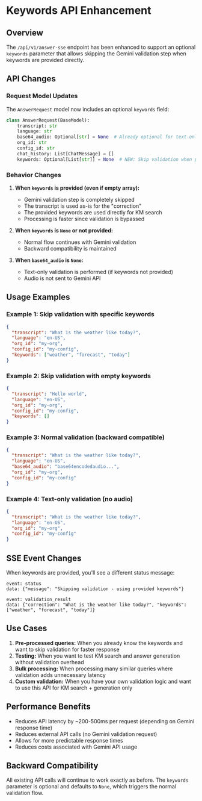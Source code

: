 # Keywords API Enhancement

## Overview

The `/api/v1/answer-sse` endpoint has been enhanced to support an optional `keywords` parameter that allows skipping the Gemini validation step when keywords are provided directly.

## API Changes

### Request Model Updates

The `AnswerRequest` model now includes an optional `keywords` field:

```python
class AnswerRequest(BaseModel):
    transcript: str
    language: str
    base64_audio: Optional[str] = None  # Already optional for text-only requests
    org_id: str
    config_id: str
    chat_history: List[ChatMessage] = []
    keywords: Optional[List[str]] = None  # NEW: Skip validation when provided
```

### Behavior Changes

1. **When `keywords` is provided (even if empty array):**
   - Gemini validation step is completely skipped
   - The transcript is used as-is for the "correction"
   - The provided keywords are used directly for KM search
   - Processing is faster since validation is bypassed

2. **When `keywords` is `None` or not provided:**
   - Normal flow continues with Gemini validation
   - Backward compatibility is maintained

3. **When `base64_audio` is `None`:**
   - Text-only validation is performed (if keywords not provided)
   - Audio is not sent to Gemini API

## Usage Examples

### Example 1: Skip validation with specific keywords

```json
{
  "transcript": "What is the weather like today?",
  "language": "en-US",
  "org_id": "my-org",
  "config_id": "my-config",
  "keywords": ["weather", "forecast", "today"]
}
```

### Example 2: Skip validation with empty keywords

```json
{
  "transcript": "Hello world",
  "language": "en-US", 
  "org_id": "my-org",
  "config_id": "my-config",
  "keywords": []
}
```

### Example 3: Normal validation (backward compatible)

```json
{
  "transcript": "What is the weather like today?",
  "language": "en-US",
  "base64_audio": "base64encodedaudio...",
  "org_id": "my-org",
  "config_id": "my-config"
}
```

### Example 4: Text-only validation (no audio)

```json
{
  "transcript": "What is the weather like today?",
  "language": "en-US",
  "org_id": "my-org", 
  "config_id": "my-config"
}
```

## SSE Event Changes

When keywords are provided, you'll see a different status message:

```
event: status
data: {"message": "Skipping validation - using provided keywords"}

event: validation_result  
data: {"correction": "What is the weather like today?", "keywords": ["weather", "forecast", "today"]}
```

## Use Cases

1. **Pre-processed queries:** When you already know the keywords and want to skip validation for faster response
2. **Testing:** When you want to test KM search and answer generation without validation overhead
3. **Bulk processing:** When processing many similar queries where validation adds unnecessary latency
4. **Custom validation:** When you have your own validation logic and want to use this API for KM search + generation only

## Performance Benefits

- Reduces API latency by ~200-500ms per request (depending on Gemini response time)
- Reduces external API calls (no Gemini validation request)
- Allows for more predictable response times
- Reduces costs associated with Gemini API usage

## Backward Compatibility

All existing API calls will continue to work exactly as before. The `keywords` parameter is optional and defaults to `None`, which triggers the normal validation flow.
